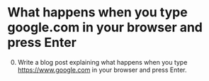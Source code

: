 # What happens when you type google.com in your browser and press Enter
0. Write a blog post explaining what happens when you type https://www.google.com in your browser and press Enter.